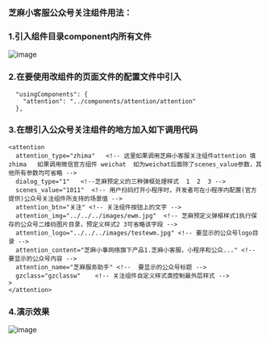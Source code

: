 ### 芝麻小客服公众号关注组件用法：

### 1.引入组件目录component内所有文件

![image](https://raw.githubusercontent.com/hotapp8/gzh_attention/master/01.png)

### 2.在要使用改组件的页面文件的配置文件中引入
```
  "usingComponents": {
    "attention": "../components/attention/attention"
  },
```
### 3.在想引入公众号关注组件的地方加入如下调用代码
```
<attention 
  attention_type="zhima"   <!-- 这里如果调用芝麻小客服关注组件attention 填 zhima   如果调用微信官方组件 weichat  如为weichat后面除了scenes_value参数，其他所有参数均可省略 -->
  dialog_type="1"   <!--芝麻预定义的三种弹框处理样式  1  2  3 -->
  scenes_value="1011"  <!-- 用户扫码打开小程序时，开发者可在小程序内配置(官方提供)公众号关注组件所支持的场景值 -->
  attention_btn="关注" <!-- 关注组件按钮上的文字 -->
  attention_img="../../../images/ewm.jpg"  <!-- 芝麻预定义弹框样式1执行保存的公众号二维码图片目录，预定义样式2 3可省略该字段 -->
  attention_logo="../../../images/testewm.jpg" <!-- 要显示的公众号logo目录 -->
  attention_content="芝麻小事网络旗下产品1.芝麻小客服，小程序和公众..." <!--  要显示的公众号内容 -->
  attention_name="芝麻服务助手" <!--  要显示的公众号标题 -->
  gzclass="gzclassw"    <!-- 关注组件自定义样式类控制最外层样式 -->
>
</attention>
```
### 4.演示效果
![image](https://raw.githubusercontent.com/hotapp8/gzh_attention/master/02.png)

